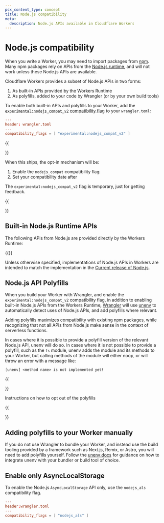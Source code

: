 ```yaml
---
pcx_content_type: concept
title: Node.js compatibility
meta:
  description: Node.js APIs available in Cloudflare Workers
---
```


# Node.js compatibility

When you write a Worker, you may need to import packages from [npm](https://www.npmjs.com/). Many npm packages rely on APIs from the [Node.js runtime](https://nodejs.org/en/about), and will not work unless these Node.js APIs are available.

Cloudflare Workers provides a subset of Node.js APIs in two forms:

1. As built-in APIs provided by the Workers Runtime
2. As polyfills, added to your code by Wrangler (or by your own build tools)

To enable both built-in APIs and polyfills to your Worker, add the [`experimental:nodejs_compat_v2`](/workers/configuration/compatibility-dates/#nodejs-compatibility-flag) [compatibility flag](/workers/configuration/compatibility-dates/#nodejs-compatibility-flag) to your `wrangler.toml`:

```toml
---
header: wrangler.toml
---
compatibility_flags = [ "experimental:nodejs_compat_v2" ]
```

{{<Aside type="note" header="Note">}}

When this ships, the opt-in mechanism will be:

1. Enable the `nodejs_compat` compatibility flag
2. Set your compatibility date after <date>

The `experimental:nodejs_compat_v2` flag is temporary, just for getting feedback.

{{</Aside>}}

## Built-in Node.js Runtime APIs

The following APIs from Node.js are provided directly by the Workers Runtime:

{{<directory-listing>}}

Unless otherwise specified, implementations of Node.js APIs in Workers are intended to match the implementation in the [Current release of Node.js](https://github.com/nodejs/release#release-schedule).

## Node.js API Polyfills

When you build your Worker with Wrangler, and enable the `experimental:nodejs_compat_v2` compatibility flag, in addition to enabling built-in Node.js APIs from the Workers Runtime, [Wrangler](/workers/wrangler/) will use [unenv](https://github.com/unjs/unenv) to automatically detect uses of Node.js APIs, and add polyfills where relevant.

Adding polyfills maximizes compatibility with existing npm packages, while recognizing that not all APIs from Node.js make sense in the context of serverless functions.

In cases where it is possible to provide a polyfill version of the relevant Node.js API, unenv will do so. In cases where it is not possible to provide a polyfill, such as the `fs` module, unenv adds the module and its methods to your Worker, but calling methods of the module will either noop, or will throw an error with a message like:

```
[unenv] <method name> is not implemented yet!
```

{{<Aside type="note" header="Note">}}

Instructions on how to opt out of the polyfills

{{</Aside>}}

## Adding polyfills to your Worker manually

If you do not use Wrangler to bundle your Worker, and instead use the build tooling provided by a framework such as Next.js, Remix, or Astro, you will need to add polyfills yourself. Follow the [unenv docs](https://github.com/unjs/unenv?tab=readme-ov-file#usage) for guidance on how to integrate unenv with your bundler or build tool of choice.

## Enable only AsyncLocalStorage

To enable the Node.js `AsyncLocalStorage` API only, use the `nodejs_als` compatibility flag.

```toml
---
header:wrangler.toml
---
compatibility_flags = [ "nodejs_als" ]
```
